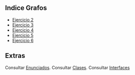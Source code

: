 ## Indice Grafos
  * [Ejercicio 2](https://github.com/juani48/Facultad-Practicas/tree/main/2do/1er%20Cuatrimestre/AyED/Pratica5-Grafos/src/Ej2)
  * [Ejercicio 3](https://github.com/juani48/Facultad-Practicas/tree/main/2do/1er%20Cuatrimestre/AyED/Pratica5-Grafos/src/Ej3)
  * [Ejercicio 4](https://github.com/juani48/Facultad-Practicas/tree/main/2do/1er%20Cuatrimestre/AyED/Pratica5-Grafos/src/Ej4)
  * [Ejercicio 5](https://github.com/juani48/Facultad-Practicas/tree/main/2do/1er%20Cuatrimestre/AyED/Pratica5-Grafos/src/Ej5)
  * [Ejercicio 6](https://github.com/juani48/Facultad-Practicas/tree/main/2do/1er%20Cuatrimestre/AyED/Pratica5-Grafos/src/Ej6)
## Extras
Consultar [Enunciados](https://github.com/juani48/Facultad-Practicas/blob/main/2do/1er%20Cuatrimestre/AyED/Pratica5-Grafos/TP5%20-%20Grafos.pdf).
Consultar [Clases](https://github.com/juani48/Facultad-Practicas/tree/main/2do/1er%20Cuatrimestre/AyED/Pratica5-Grafos/src/Clases).
Consultar [Interfaces](https://github.com/juani48/Facultad-Practicas/tree/main/2do/1er%20Cuatrimestre/AyED/Pratica5-Grafos/src/Interface)
